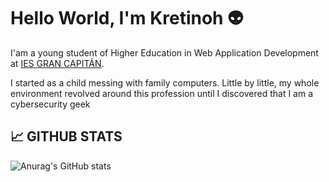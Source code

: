 # Hello World, I'm Kretinoh 👽

I'am a young student of Higher Education in Web Application Development at [IES GRAN CAPITÁN](https://informatica.iesgrancapitan.org/c-f-g-s-desarrollo-de-aplicaciones-web/).

I started as a child messing with family computers. Little by little, my whole environment revolved around this profession until I discovered that I am a cybersecurity geek

## 📈 GITHUB STATS 
![Anurag's GitHub stats](https://github-readme-stats.vercel.app/api?username=kretinoh&count_private=true&theme=dark)

<!---
kretinoh/kretinoh is a ✨ special ✨ repository because its `README.md` (this file) appears on your GitHub profile.
You can click the Preview link to take a look at your changes.
--->
